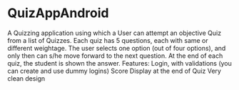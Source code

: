 QuizAppAndroid
==============

A Quizzing application using which a User can attempt an objective Quiz from a list of Quizzes. 
Each quiz has 5 questions, each with same or different weightage. 
The user selects one option (out of four options), and only then can s/he move forward to the next question. 
At the end of each quiz, the student is shown the answer. 
Features:
Login, with validations (you can create and use dummy logins)
Score Display at the end of Quiz
Very clean design
